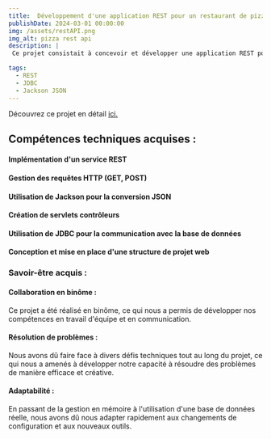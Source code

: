 ```yaml
---
title:  Développement d'une application REST pour un restaurant de pizzas
publishDate: 2024-03-01 00:00:00
img: /assets/restAPI.png
img_alt: pizza rest api
description: |
 Ce projet consistait à concevoir et développer une application REST pour un restaurant de pizzas. L'application devait gérer les ressources des ingrédients, des pizzas et des commandes, en assurant le lien avec une base de données. Dans un premier temps, nous avons mis en place une structure de base pour l'application web, puis nous avons implémenté la gestion des ingrédients avec un DAO "trivial". Ensuite, nous avons étendu l'application pour qu'elle puisse interagir avec une base de données réelle, en remplaçant la gestion en mémoire par des requêtes SQL.

tags:
  - REST
  - JDBC
  - Jackson JSON
---
```


 Découvrez ce projet en détail <a href="https://github.com/Selim-Hamza/pizzaRestAPI">ici.</a>

## Compétences techniques acquises :

#### Implémentation d'un service REST

#### Gestion des requêtes HTTP (GET, POST)

#### Utilisation de Jackson pour la conversion JSON

#### Création de servlets contrôleurs

#### Utilisation de JDBC pour la communication avec la base de données

#### Conception et mise en place d'une structure de projet web


### Savoir-être acquis :

#### Collaboration en binôme : 
Ce projet a été réalisé en binôme, ce qui nous a permis de développer nos compétences en travail d'équipe et en communication.

#### Résolution de problèmes : 
Nous avons dû faire face à divers défis techniques tout au long du projet, ce qui nous a amenés à développer notre capacité à résoudre des problèmes de manière efficace et créative.

#### Adaptabilité : 
En passant de la gestion en mémoire à l'utilisation d'une base de données réelle, nous avons dû nous adapter rapidement aux changements de configuration et aux nouveaux outils.

